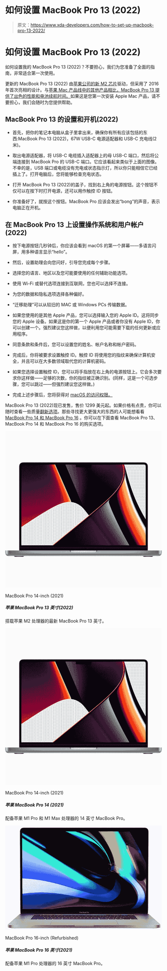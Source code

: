 # 如何设置 MacBook Pro 13 (2022)

> 原文：<https://www.xda-developers.com/how-to-set-up-macbook-pro-13-2022/>

# 如何设置 MacBook Pro 13 (2022)

如何设置我的 MacBook Pro 13 (2022)？不要担心，我们为您准备了全面的指南，非常适合第一次使用。

更新的 MacBook Pro 13 (2022) 由[苹果公司的新 M2 芯片](https://www.xda-developers.com/apple-m2-launch/)驱动，但采用了 2016 年首次亮相的设计。与[苹果 Mac 产品线中的其他产品相比，MacBook Pro 13 提供了出色的性能和电池续航时间。](https://www.xda-developers.com/best-macs/)如果这是您第一次安装 Apple Mac 产品，请不要担心，我们会随时为您提供帮助。

## MacBook Pro 13 的设置和开机(2022)

*   首先，把你的笔记本电脑从盒子里拿出来，确保你有所有应该包括的东西:MacBook Pro 13 (2022)，67W USB-C 电源适配器和 USB-C 充电线(2 米)。

*   取出电源适配器，将 USB-C 电缆插入适配器上的母 USB-C 端口，然后将公端连接到 MacBook Pro 的 USB-C 端口。它应该看起来类似于上面的图像。不幸的是，USB 端口或电缆没有充电或状态指示灯，所以你只能相信它已经插上了。打开电脑后，您将能够检查充电状态。

*   打开 MacBook Pro 13 (2022)的盖子，找到右上角的电源按钮。这个按钮不仅可以在按下时打开电源，还可以用作触控 ID 按钮。
*   你准备好了，就按这个按钮。MacBook Pro 应该会发出“bong”的声音，表示电脑正在开机。

## 在 MacBook Pro 13 上设置操作系统和用户帐户(2022)

*   按下电源按钮几秒钟后，你应该会看到 macOS 的第一个屏幕——多语言闪屏，用多种语言显示“hello”。
*   然后，设置助理会向您问好，引导您完成每个步骤。
*   选择您的语言、地区以及您可能要使用的任何辅助功能选项。
*   使用 Wi-Fi 或替代选项连接到互联网，您也可以选择不连接。
*   为您的数据和隐私选项选择各种偏好。
*   “迁移助理”可以从较旧的 MAC 或 Windows PCs 传输数据。
*   如果您使用的是其他 Apple 产品，您可以选择输入您的 Apple ID。这将同步您的 Apple 设备。如果这是你的第一个 Apple 产品或者你没有 Apple ID，你可以创建一个。强烈建议您这样做，以便利用您可能需要下载的任何更新或应用程序。
*   同意条款和条件后，您可以设置您的姓名、帐户名称和帐户密码。

*   完成后，你将被要求设置触控 ID。触控 ID 将使用您的指纹来确保计算机安全，并且可以在大多数领域取代您的计算机密码。
*   如果您选择设置触控 ID，您可以将手指放在右上角的电源按钮上。它会多次要求你这样做——足够的次数，你的指纹被正确识别。(同样，这是一个可选步骤，您可以跳过——但强烈建议您这样做。)

*   完成上述步骤后，您将获得对 [macOS 的访问权限。](https://www.xda-developers.com/macos-ventura/)

MacBook Pro 13 (2022)现已发售，售价 1299 美元起。如果价格有点贵，你可以随时查看一些质量[翻新选项](https://www.xda-developers.com/best-places-buy-refurb-macbook-pro/)。那些寻找更大更强大的东西的人可能想看看 [MacBook Pro 14 和 MacBook Pro 16](https://www.xda-developers.com/macbook-pro-2021/) 。你可以在下面查看 MacBook Pro 13、MacBook Pro 14 和 MacBook Pro 16 的购买选项。

 <picture>![The MacBook Pro 2021 is a powerful laptop thanks to the M1 Pro and M1 Max chipsets, featuring a high-end CPU and GPU and up to 64GB of unified memory. The 14-inch model starts at $1,999.](img/709b7dee653de31f687aa0f1cd557edc.png)</picture> 

MacBook Pro 14-inch (2021)

##### 苹果 MacBook Pro 13 英寸(2022)

搭载苹果 M2 处理器的最新 MacBook Pro 13 英寸。

 <picture>![The MacBook Pro 2021 is a powerful laptop thanks to the M1 Pro and M1 Max chipsets, featuring a high-end CPU and GPU and up to 64GB of unified memory. The 14-inch model starts at $1,999.](img/709b7dee653de31f687aa0f1cd557edc.png)</picture> 

MacBook Pro 14-inch (2021)

##### 苹果 MacBook Pro 14 (2021)

配备苹果 M1 Pro 和 M1 Max 处理器的 14 英寸 MacBook Pro。

 <picture>![This 16 inch MacBook Pro comes with a ninth-generation Intel Core i9, 16GB of RAM, and an AMD Radeon Pro 5300M GPU. It's still a powerful laptop, and buying it pre-owned can get you some additional savings.](img/d9ac75bab1be2851d47793e79919b16f.png)</picture> 

MacBook Pro 16-inch (Refurbished)

##### 苹果 MacBook Pro 16 英寸(2021)

配备苹果 M1 Pro 处理器的 16 英寸 MacBook Pro。